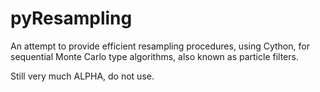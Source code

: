 # pyResampling
An attempt to provide efficient resampling procedures, using Cython, for sequential Monte Carlo type algorithms, also known as particle filters.

Still very much ALPHA, do not use.
